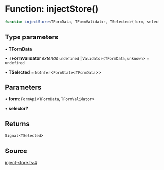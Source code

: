 # Function: injectStore()

```ts
function injectStore<TFormData, TFormValidator, TSelected>(form, selector?): Signal<TSelected>
```

## Type parameters

• **TFormData**

• **TFormValidator** *extends* `undefined` \| `Validator`\<`TFormData`, `unknown`\> = `undefined`

• **TSelected** = `NoInfer`\<`FormState`\<`TFormData`\>\>

## Parameters

• **form**: `FormApi`\<`TFormData`, `TFormValidator`\>

• **selector?**

## Returns

`Signal`\<`TSelected`\>

## Source

[inject-store.ts:4](https://github.com/TanStack/form/blob/15a69d908f9285338889d60e93b689d265e4136c/packages/angular-form/src/inject-store.ts#L4)
